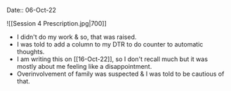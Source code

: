 Date:: 06-Oct-22

![[Session 4 Prescription.jpg|700]]

- I didn't do my work & so, that was raised.
- I was told to add a column to my DTR to do counter to automatic thoughts.
- I am writing this on [[16-Oct-22]], so I don't recall much but it was mostly about me feeling like a disappointment.
- Overinvolvement of family was suspected & I was told to be cautious of that.